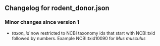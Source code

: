 ## Changelog for rodent_donor.json

### Minor changes since version 1
* *taxon_id* now restricted to NCBI taxonomy ids that start with NCBI:txid followed by numbers. Example NCBI:txid10090 for *Mus musculus*
